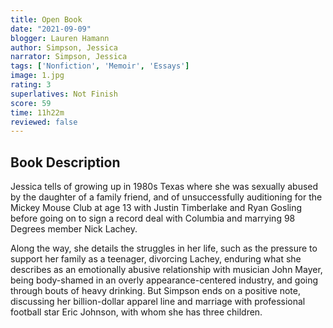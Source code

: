 ```yaml
---
title: Open Book 
date: "2021-09-09"
blogger: Lauren Hamann
author: Simpson, Jessica
narrator: Simpson, Jessica
tags: ['Nonfiction', 'Memoir', 'Essays']
image: 1.jpg
rating: 3
superlatives: Not Finish
score: 59
time: 11h22m
reviewed: false
---
```



## Book Description
Jessica tells of growing up in 1980s Texas where she was sexually abused by the daughter of a family friend, and of unsuccessfully auditioning for the Mickey Mouse Club at age 13 with Justin Timberlake and Ryan Gosling before going on to sign a record deal with Columbia and marrying 98 Degrees member Nick Lachey.

Along the way, she details the struggles in her life, such as the pressure to support her family as a teenager, divorcing Lachey, enduring what she describes as an emotionally abusive relationship with musician John Mayer, being body-shamed in an overly appearance-centered industry, and going through bouts of heavy drinking. But Simpson ends on a positive note, discussing her billion-dollar apparel line and marriage with professional football star Eric Johnson, with whom she has three children.